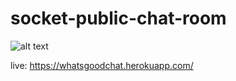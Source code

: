 # socket-public-chat-room

![alt text](https://i.imgur.com/cDJvdRa.png)

live: https://whatsgoodchat.herokuapp.com/
